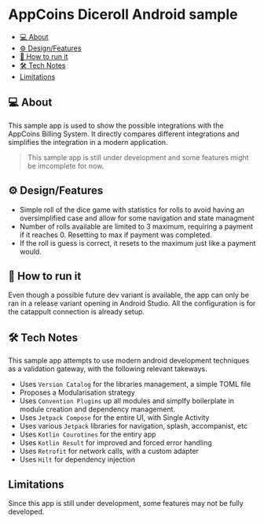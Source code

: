 # AppCoins Diceroll Android sample

   - [💻 About](#-about)
   - [⚙️ Design/Features](#️-designfeatures)
   - [🚀 How to run it](#-how-to-run-it)
   - [🛠 Tech Notes](#-tech-notes)
   - [Limitations](#limitations)

## 💻 About

This sample app is used to show the possible integrations with the AppCoins Billing System. 
It directly compares different integrations and simplifies the integration in a modern application.

> This sample app is still under development and some features might be imcomplete for now.

## ⚙️ Design/Features

- Simple roll of the dice game with statistics for rolls to avoid having an oversimplified case and allow for some navigation and state managment
- Number of rolls available are limited to 3 maximum, requiring a payment if it reaches 0. Resetting to max if payment was completed.
- If the roll is guess is correct, it resets to the maximum just like a payment would.

## 🚀 How to run it

Even though a possible future dev variant is available, the app can only be ran in a release variant opening in Android Studio.
All the configuration is for the catappult connection is already setup.

## 🛠 Tech Notes

This sample app attempts to use modern android development techniques as a validation gateway, with the following relevant takeways.
* Uses `Version Catalog` for the libraries management, a simple TOML file
* Proposes a Modularisation strategy
* Uses `Convention Plugins` up all modules and simplfy boilerplate in module creation and dependency management.
* Uses `Jetpack Compose` for the entire UI, with Single Activity
* Uses various `Jetpack` libraries for navigation, splash, accompanist, etc
* Uses `Kotlin Courotines` for the entiry app
* Uses `Kotlin Result` for improved and forced error handling
* Uses `Retrofit` for network calls, with a custom adapter
* Uses `Hilt` for dependency injection

## Limitations

Since this app is still under development, some features may not be fully developed.
